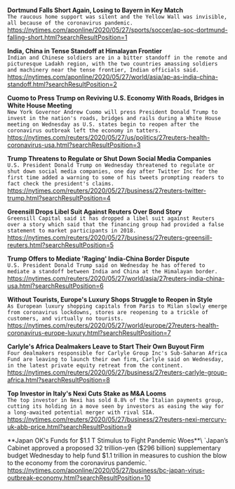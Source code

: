 **Dortmund Falls Short Again, Losing to Bayern in Key Match**\
`The raucous home support was silent and the Yellow Wall was invisible, all because of the coronavirus pandemic.`\
https://nytimes.com/aponline/2020/05/27/sports/soccer/ap-soc-dortmund-falling-short.html?searchResultPosition=1

**India, China in Tense Standoff at Himalayan Frontier**\
`Indian and Chinese soldiers are in a bitter standoff in the remote and picturesque Ladakh region, with the two countries amassing soldiers and machinery near the tense frontier, Indian officials said.`\
https://nytimes.com/aponline/2020/05/27/world/asia/ap-as-india-china-standoff.html?searchResultPosition=2

**Cuomo to Press Trump on Reviving U.S. Economy With Roads, Bridges in White House Meeting**\
`New York Governor Andrew Cuomo will press President Donald Trump to invest in the nation's roads, bridges and rails during a White House meeting on Wednesday as U.S. states begin to reopen after the coronavirus outbreak left the economy in tatters.`\
https://nytimes.com/reuters/2020/05/27/us/politics/27reuters-health-coronavirus-usa.html?searchResultPosition=3

**Trump Threatens to Regulate or Shut Down Social Media Companies**\
`U.S. President Donald Trump on Wednesday threatened to regulate or shut down social media companies, one day after Twitter Inc for the first time added a warning to some of his tweets prompting readers to fact check the president's claims.`\
https://nytimes.com/reuters/2020/05/27/business/27reuters-twitter-trump.html?searchResultPosition=4

**Greensill Drops Libel Suit Against Reuters Over Bond Story**\
`Greensill Capital said it has dropped a libel suit against Reuters over a story which said that the financing group had provided a false statement to market participants in 2018.`\
https://nytimes.com/reuters/2020/05/27/business/27reuters-greensill-reuters.html?searchResultPosition=5

**Trump Offers to Mediate 'Raging' India-China Border Dispute**\
`U.S. President Donald Trump said on Wednesday he has offered to mediate a standoff between India and China at the Himalayan border.`\
https://nytimes.com/reuters/2020/05/27/world/asia/27reuters-india-china-usa.html?searchResultPosition=6

**Without Tourists, Europe's Luxury Shops Struggle to Reopen in Style**\
`As European luxury shopping capitals from Paris to Milan slowly emerge from coronavirus lockdowns, stores are reopening to a trickle of customers, and virtually no tourists.`\
https://nytimes.com/reuters/2020/05/27/world/europe/27reuters-health-coronavirus-europe-luxury.html?searchResultPosition=7

**Carlyle's Africa Dealmakers Leave to Start Their Own Buyout Firm**\
`Four dealmakers responsible for Carlyle Group Inc's Sub-Saharan Africa Fund are leaving to launch their own firm, Carlyle said on Wednesday, in the latest private equity retreat from the continent.`\
https://nytimes.com/reuters/2020/05/27/business/27reuters-carlyle-group-africa.html?searchResultPosition=8

**Top Investor in Italy's Nexi Cuts Stake as M&A Looms**\
`The top investor in Nexi has sold 8.8% of the Italian payments group, cutting its holding in a move seen by investors as easing the way for a long-awaited potential merger with rival SIA.  `\
https://nytimes.com/reuters/2020/05/27/business/27reuters-nexi-mercury-uk-abb-price.html?searchResultPosition=9

**Japan OK's Funds for $1.1 T Stimulus to Fight Pandemic Woes**\
`Japan’s Cabinet approved a proposed 32 trillion-yen ($296 billion) supplementary budget Wednesday to help fund $1.1 trillion in measures to cushion the blow to the economy from the coronavirus pandemic. `\
https://nytimes.com/aponline/2020/05/27/business/bc-japan-virus-outbreak-economy.html?searchResultPosition=10

